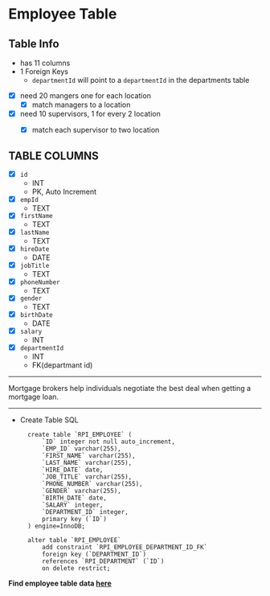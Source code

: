 # Employee Table


## Table Info
- has 11 columns
- 1 Foreign Keys
    - `departmentId` will point to a `departmentId` in the departments table
- [x] need 20 mangers one for each location
    - [x] match managers to a location
- [x] need 10 supervisors, 1 for every 2 location
    - [x] match each supervisor to two location


## TABLE COLUMNS
- [x] `id`
    - INT
    - PK, Auto Increment
- [x] `empId`
    - TEXT
- [x] `firstName`
    - TEXT
- [x] `lastName`
    - TEXT
- [x] `hireDate`
    - DATE
- [x] `jobTitle`
    - TEXT
- [x] `phoneNumber`
    - TEXT
- [x] `gender`
    - TEXT
- [x] `birthDate`
    - DATE
- [x] `salary`
    - INT
- [x] `departmentId`
    - INT
    - FK(departmant id)

---


Mortgage brokers help individuals negotiate the best deal when getting a mortgage loan.

---

- Create Table SQL
    
        create table `RPI_EMPLOYEE` (
            `ID` integer not null auto_increment,
            `EMP_ID` varchar(255),
            `FIRST_NAME` varchar(255),
            `LAST_NAME` varchar(255),
            `HIRE_DATE` date,
            `JOB_TITLE` varchar(255),
            `PHONE_NUMBER` varchar(255),
            `GENDER` varchar(255),
            `BIRTH_DATE` date,
            `SALARY` integer,
            `DEPARTMENT_ID` integer,
            primary key (`ID`)
        ) engine=InnoDB;

        alter table `RPI_EMPLOYEE`
            add constraint `RPI_EMPLOYEE_DEPARTMENT_ID_FK`
            foreign key (`DEPARTMENT_ID`)
            references `RPI_DEPARTMENT` (`ID`)
            on delete restrict;


**Find employee table data [here](./EmployeeData.md)**